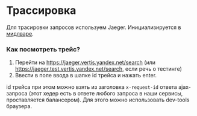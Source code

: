 # Трассировка

Для трасировки запросов используем Jaeger.
Инициализируется в [мидлваре](https://github.com/YandexClassifieds/internal-frontend/blob/master/internal-core/server/middlewares/tracing.js).

### Как посмотреть трейс?
1. Перейти на https://jaeger.vertis.yandex.net/search (или https://jaeger.test.vertis.yandex.net/search, если речь о тестинге)
2. Ввести в поле ввода в шапке id трейса и нажать enter.

id трейса при этом можно взять из заголовка `x-request-id` ответа ajax-запроса (этот хедер есть в ответе любого запроса в наши сервисы, проставляется балансером). Для этого можно использовать dev-tools браузера.

